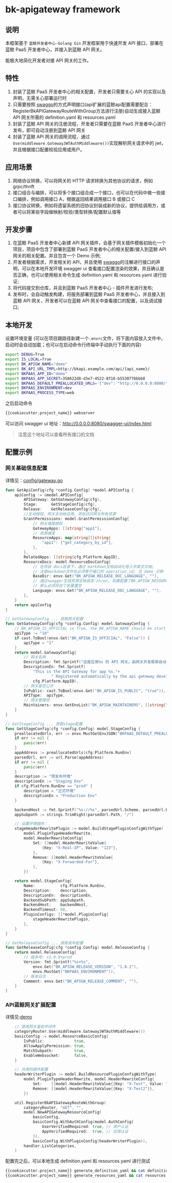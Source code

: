 # bk-apigateway framework

## 说明

本框架基于 `蓝鲸开发者中心-Golang Gin` 开发框架用于快速开发 API 接口，部署在蓝鲸 PaaS 开发者中心，并接入到蓝鲸 API 网关。

能极大地简化开发者对接 API 网关的工作。

## 特性

1. 封装了蓝鲸 PaaS 开发者中心的相关配置，开发者只需要关心 API 的实现以及声明，无需关心部署运行时
2. 只需要按照 [swaggo](https://github.com/swaggo/swag)的方式声明接口(api扩展的蓝鲸api配置需要配合：RegisterBkAPIGatewayRouteWithGroup方法进行注册)自动生成接入蓝鲸 API 网关所需的 definition.yaml 和 resources.yaml
3. 封装了蓝鲸 API 网关的注册流程，开发者只需要在蓝鲸 PaaS 开发者中心进行发布，即可自动注册到蓝鲸 API 网关
4. 封装了蓝鲸 API 网关的调用流程，通过 `Use(middleware.GatewayJWTAuthMiddleware())`实现解析网关请求中的 jwt，并且根据接口配置校验应用或用户。


## 应用场景

1. 网络协议转换，可以将网关的 HTTP 请求转换为其他协议的请求，例如 grpc/thrift
2. 接口组合与编排，可以将多个接口组合成一个接口，也可以在代码中做一些接口编排，例如调用接口 A，根据返回结果调用接口 B 或接口 C
3. 接口协议转换，例如将遗留系统的旧协议封装成新的协议，提供给调用方，或者可以将某些字段做映射/校验/类型转换/配置默认值等


## 开发步骤

1. 在蓝鲸 PaaS 开发者中心新建 API 网关插件，会基于网关插件模板初始化一个项目，项目中包含了部署到蓝鲸 PaaS 开发者中心的相关配置/接入到蓝鲸 API 网关的相关配置。并且包含一个 Demo 示例;
2. 开发者根据需求，开发相关的 API，并且使用 [swaggo](https://github.com/swaggo/swag)的注解进行接口的声明，可以在本地开发环境 swagger ui 查看接口配置渲染的效果，并且确认是否正确，也可以使用相关命令生成 definition.yaml 和 resources.yaml 进行验证;
3. 将代码提交到仓库，并且到蓝鲸 PaaS 开发者中心 - 插件开发进行发布;
4. 发布时，会自动触发构建，将服务部署到蓝鲸 PaaS 开发者中心，并且接入到蓝鲸 API 网关，开发者可以在蓝鲸 API 网关中查看接口的配置，以及调试接口;

## 本地开发

设置环境变量 (可以在项目跟路径新建一个`.envrc`文件，将下面内容放入文件中，启动时会自动加载；也可以在启动命令行终端中手动执行下面的内容)

```bash
export DEBUG=True
export IS_LOCAL=True
export BK_APIGW_NAME="demo"
export BK_API_URL_TMPL=http://bkapi.example.com/api/{api_name}/
export BKPAAS_APP_ID="demo"
export BKPAAS_APP_SECRET=358622d8-d3e7-4522-8f16-b5530776bbb8
export BKPAAS_DEFAULT_PREALLOCATED_URLS='{"dev": "http://0.0.0.0:8080/"}'
export BKPAAS_ENVIRONMENT=dev
export BKPAAS_PROCESS_TYPE=web
```

之后启动命令

```bash
{{cookiecutter.project_name}} webserver
```
可以访问 swagger ui 地址：http://0.0.0.0:8080/swagger-ui/index.html
> 注意这个地址可以查看所有接口的文档


## 配置示例

### 网关基础信息配置
详情见：[config/gateway.go](pkg/config/gateway.go)

```go
func GetApiConfig(cfg *config.Config) *model.APIConfig {
	apiConfig := &model.APIConfig{
		APIGateway: GetGatewayConfig(cfg),
		Stage:      GetStageConfig(cfg),
		Release:    GetReleaseConfig(cfg),
		//主动授权，网关主动给应用，添加访问网关所有资源
		GrantPermissions: model.GrantPermissionConfig{
			// 网关维度授权
			GatewayApps: []string{"app1"},
			// 资源维度
			ResourceApps: map[string][]string{
				"app1": {"get_category_by_id"},
			},
		},
		RelatedApps: []string{cfg.Platform.AppID},
		ResourceDocs: model.ResourceDocConfig{
			// 在项目 docs目录下，通过 markdown文档自动化导入中英文文档;
			// 注意markdown文件名必须等于接口的 operation_id; 见 demo 示例
			BaseDir: envx.Get("BK_APIGW_RELEASE_DOC_LANGUAGE", ""),
			// 通过swagger生成资源文档语言:zh/en, 如果配置了BK_APIGW_RESOURCE_DOCS_BASE_DIR（使用自定义文档）
			// 那么必须将这个变量置空
			Language: envx.Get("BK_APIGW_RELEASE_DOC_LANGUAGE", ""),
		},
	}
	return apiConfig
}

// GetGatewayConfig ... 获取网关配置
func GetGatewayConfig(cfg *config.Config) model.GatewayConfig {
	// BK_APIGW_IS_OFFICIAL is True, the BK_APIGW_NAME should be start with `bk-`
	apiType := "10"
	if cast.ToBool(envx.Get("BK_APIGW_IS_OFFICIAL", "False")) {
		apiType = "1"
	}
	return model.GatewayConfig{
		// 网关名称
		Description: fmt.Sprintf("这是应用%s 的 API 网关。由网关开发框架自动注册.", cfg.Platform.AppID),
		DescriptionEn: fmt.Sprintf(
			"This is the API Gateway for app %s."+
					" Registered automatically by the api gateway development framework.",
			cfg.Platform.AppID),
		// 网关是否公开
		IsPublic: cast.ToBool(envx.Get("BK_APIGW_IS_PUBLIC", "true")),
		APIType:  apiType,
		// 网关管理员
		Maintainers: envx.GetEnvList("BK_APIGW_MAINTAINERS", []string{"admin"}),
	}
}

// GetStageConfig ... 获取stage配置
func GetStageConfig(cfg *config.Config) model.StageConfig {
	preallocatedUrls, err := envx.MustGetEnvJSON("BKPAAS_DEFAULT_PREALLOCATED_URLS")
	if err != nil {
		panic(err)
	}
	appAddress := preallocatedUrls[cfg.Platform.RunEnv]
	parsedUrl, err := url.Parse(appAddress)
	if err != nil {
		panic(err)
	}
	description := "预发布环境"
	descriptionEn := "Staging Env"
	if cfg.Platform.RunEnv == "prod" {
		description = "正式环境"
		descriptionEn = "Production Env"
	}

	backendHost := fmt.Sprintf("%s://%s", parsedUrl.Scheme, parsedUrl.Host)
	appSubpath := strings.TrimRight(parsedUrl.Path, "/")

	// 设置环境插件：
	stageHeaderRewritePlugin := model.BuildStagePluginConfigWithType(
		model.PluginTypeHeaderRewrite,
		model.HeaderRewriteConfig{
			Set: []model.HeaderRewriteValue{
				{Key: "X-Real-IP", Value: "123"},
			},
			Remove: []model.HeaderRewriteValue{
				{Key: "X-Forwarded-For"},
			},
		})

	return model.StageConfig{
		Name:           cfg.Platform.RunEnv,
		Description:    description,
		DescriptionEn:  descriptionEn,
		BackendSubPath: appSubpath,
		BackendHost:    backendHost,
		BackendTimeout: 60,
		PluginConfigs: []*model.PluginConfig{
			stageHeaderRewritePlugin,
		},
	}
}

// GetReleaseConfig ... 获取发布配置
func GetReleaseConfig(cfg *config.Config) model.ReleaseConfig {
	return model.ReleaseConfig{
		// 版本号: v1.0.0+prod
		Version: fmt.Sprintf("%s+%s",
			envx.Get("BK_APIGW_RELEASE_VERSION", "1.0.1"),
			envx.MustGet("BKPAAS_ENVIRONMENT")),
		// 版本日志
		Comment: envx.Get("BK_APIGW_RELEASE_COMMENT", ""),
	}
}
```

###  API蓝鲸网关扩展配置
详情见:[demo](pkg/apis/crud/router.go)
```go
    // 使用网关鉴权中间件
	categoryRouter.Use(middleware.GatewayJWTAuthMiddleware())
	basicConfig := model.ResourceBasicConfig{
		IsPublic:             true,
		AllowApplyPermission: true,
		MatchSubpath:         true,
		EnableWebsocket:      false,
	}

	// 共用的插件配置
	headerWriterPlugin := model.BuildResourcePluginConfigWithType(
		model.PluginTypeHeaderRewrite, model.HeaderRewriteConfig{
			Set:    []model.HeaderRewriteValue{{Key: "X-Test", Value: "test"}},
			Remove: []model.HeaderRewriteValue{{Key: "X-Test2"}},
		})

	util.RegisterBkAPIGatewayRouteWithGroup(
		categoryRouter, "GET", "",
		model.NewAPIGatewayResourceConfig(
			basicConfig,
			basicConfig.WithAuthConfig(model.AuthConfig{
				UserVerifiedRequired: true, // 用户认证
				AppVerifiedRequired:  true, // 应用认证
			}),
			basicConfig.WithPluginConfig(headerWriterPlugin)),
		handler.ListCategories,
	)
```


配置完之后，可以本地生成 definition.yaml 和 resources.yaml 进行测试

```bash
{{cookiecutter.project_name}} generate_definition_yaml && cat definition.yaml
{{cookiecutter.project_name}} generate_resources_yaml && cat resources.yaml
```
